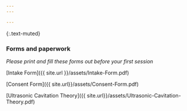 ```yaml
---
---

---
```



{:.text-muted}
### Forms and paperwork

*Please print and fill these forms out before your first session*

[Intake Form]({{ site.url }}/assets/Intake-Form.pdf)

[Consent Form]({{ site.url}}/assets/Consent-Form.pdf)

[Ultrasonic Cavitation Theory]({{ site.url}}/assets/Ultrasonic-Cavitation-Theory.pdf)
